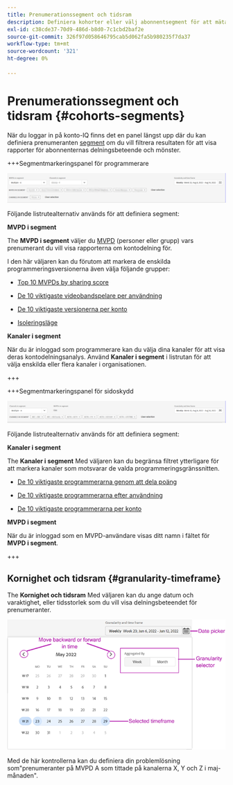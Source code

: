 ```yaml
---
title: Prenumerationssegment och tidsram
description: Definiera kohorter eller välj abonnentsegment för att mäta möjligheterna och mönstren för kontodelning för era kanaltittare så att de kan använda grafiska verktyg och rapporter i konto-IQ.
exl-id: c38cde37-70d9-486d-b8d0-7c1cbd2baf2e
source-git-commit: 326f97d058646795cab5d062fa5b980235f7da37
workflow-type: tm+mt
source-wordcount: '321'
ht-degree: 0%

---
```



# Prenumerationssegment och tidsram {#cohorts-segments}

När du loggar in på konto-IQ finns det en panel längst upp där du kan definiera prenumeranten [segment](/help/AccountIQ/product-concepts.md#segment-segmet-def) om du vill filtrera resultaten för att visa rapporter för abonnenternas delningsbeteende och mönster.

<!--![](assets/segment-timeframe-panel.png)-->

+++Segmentmarkeringspanel för programmerare

![](assets/segment-panel-programmer.png)

<!--![](assets/filter-panel.png)-->

Följande listrutealternativ används för att definiera segment:

**MVPD i segment**

The **MVPD i segment** väljer du [MVPD](/help/AccountIQ/product-concepts.md#mvpd-def) (personer eller grupp) vars prenumerant du vill visa rapporterna om kontodelning för.

I den här väljaren kan du förutom att markera de enskilda programmeringsversionerna även välja följande grupper:

* [Top 10 MVPDs by sharing score](/help/AccountIQ/product-concepts.md#top-mvpds-def)

* [De 10 viktigaste videobandspelare per användning](/help/AccountIQ/product-concepts.md#top-mvpds-def)

* [De 10 viktigaste versionerna per konto](/help/AccountIQ/product-concepts.md#top-mvpds-def)

* [Isoleringsläge](/help/AccountIQ/isolation-mode.md)

**Kanaler i segment**

När du är inloggad som programmerare kan du välja dina kanaler för att visa deras kontodelningsanalys. Använd **Kanaler i segment** i listrutan för att välja enskilda eller flera kanaler i organisationen.

+++

+++Segmentmarkeringspanel för sidoskydd

![](assets/segment-panel-mvpd.png)

Följande listrutealternativ används för att definiera segment:

**Kanaler i segment**

The **Kanaler i segment** Med väljaren kan du begränsa filtret ytterligare för att markera kanaler som motsvarar de valda programmeringsgränssnitten.

* [De 10 viktigaste programmerarna genom att dela poäng](/help/AccountIQ/product-concepts.md#top-mvpds-def)

* [De 10 viktigaste programmerarna efter användning](/help/AccountIQ/product-concepts.md#top-mvpds-def)

* [De 10 viktigaste programmerarna per konto](/help/AccountIQ/product-concepts.md#top-mvpds-def)

**MVPD i segment**

När du är inloggad som en MVPD-användare visas ditt namn i fältet för **MVPD i segment**.

+++




<!--For example, you can define your segment as the "subscribers of the MVPD A that watched the channels X, Y, and Z".-->



## Kornighet och tidsram {#granularity-timeframe}

The **Kornighet och tidsram** Med väljaren kan du ange datum och varaktighet, eller tidsstorlek som du vill visa delningsbeteendet för prenumeranter.

![Kornighet och tidsram](assets/granularity-timeframe-weekwise.png)

Med de här kontrollerna kan du definiera din problemlösning som&quot;prenumeranter på MVPD A som tittade på kanalerna X, Y och Z i maj-månaden&quot;.

